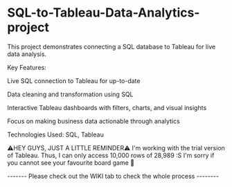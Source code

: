 # SQL-to-Tableau-Data-Analytics-project

This project demonstrates connecting a SQL database to Tableau for live data analysis.

Key Features:

Live SQL connection to Tableau for up-to-date 

Data cleaning and transformation using SQL

Interactive Tableau dashboards with filters, charts, and visual insights

Focus on making business data actionable through analytics

Technologies Used:
SQL, Tableau

⚠️HEY GUYS, JUST A LITTLE REMINDER⚠️
I'm working with the trial version of Tableau. Thus, I can only access 10,000 rows of 28,989 :S I'm sorry if you cannot see your favourite board game 🥺



------- Please check out the WIKI tab to check the whole process --------

